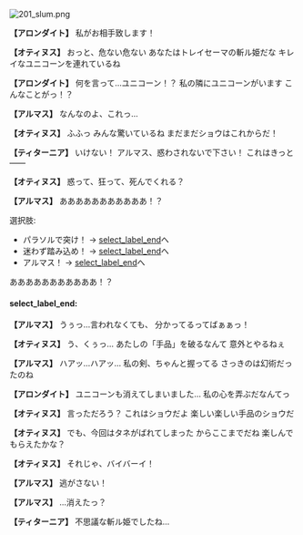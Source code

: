 
![201_slum.png](../images/backgrounds/201_slum.png)

**【アロンダイト】**
私がお相手致します！

**【オティヌス】**
おっと、危ない危ない
あなたはトレイセーマの斬ル姫だな
キレイなユニコーンを連れているね

**【アロンダイト】**
何を言って…ユニコーン！？
私の隣にユニコーンがいます
こんなことがっ！？

**【アルマス】**
なんなのよ、これっ…

**【オティヌス】**
ふふっ
みんな驚いているね
まだまだショウはこれからだ！

**【ティターニア】**
いけない！
アルマス、惑わされないで下さい！
これはきっと――

**【オティヌス】**
惑って、狂って、死んでくれる？

**【アルマス】**
あああああああああああ！？

選択肢:
- パラソルで突け！ → [select_label_end](#select_label_end)へ
- 迷わず踏み込め！ → [select_label_end](#select_label_end)へ
- アルマス！ → [select_label_end](#select_label_end)へ

あああああああああああ！？

#### select_label_end:

**【アルマス】**
うぅっ…言われなくても、
分かってるってばぁぁっ！

**【オティヌス】**
う、くぅっ…
あたしの「手品」を破るなんて
意外とやるねぇ

**【アルマス】**
ハアッ…ハアッ…
私の剣、ちゃんと握ってる
さっきのは幻術だったのね

**【アロンダイト】**
ユニコーンも消えてしまいました…
私の心を弄ぶだなんてっ

**【オティヌス】**
言っただろう？
これはショウだよ
楽しい楽しい手品のショウだ

**【オティヌス】**
でも、今回はタネがばれてしまった
からここまでだね
楽しんでもらえたかな？

**【オティヌス】**
それじゃ、バイバーイ！

**【アルマス】**
逃がさない！

**【アルマス】**
…消えたっ？

**【ティターニア】**
不思議な斬ル姫でしたね…